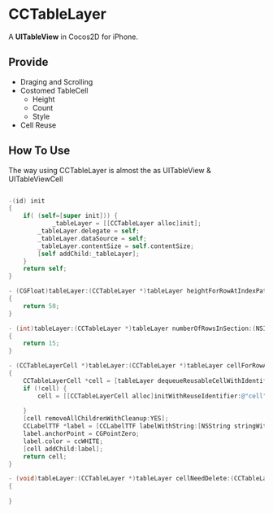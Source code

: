 # CCTableLayer
A **UITableView** in Cocos2D for iPhone.
## Provide
* Draging and Scrolling
* Costomed TableCell
  * Height
  * Count
  * Style
* Cell Reuse

## How To Use
The way using CCTableLayer is almost the as UITableView & UITableViewCell
``` objective-c

-(id) init
{
	if( (self=[super init])) {
		    _tableLayer = [[CCTableLayer alloc]init];
        _tableLayer.delegate = self;
        _tableLayer.dataSource = self;
        _tableLayer.contentSize = self.contentSize;
        [self addChild:_tableLayer];
	}
	return self;
}

- (CGFloat)tableLayer:(CCTableLayer *)tableLayer heightForRowAtIndexPath:(NSIndexPath *)indexPath
{
    return 50;
}

- (int)tableLayer:(CCTableLayer *)tableLayer numberOfRowsInSection:(NSInteger)section
{
    return 15;
}

- (CCTableLayerCell *)tableLayer:(CCTableLayer *)tableLayer cellForRowAtIndexPath:(NSIndexPath *)indexPath
{
    CCTableLayerCell *cell = [tableLayer dequeueReusableCellWithIdentifier:@"cell"];
    if (!cell) {
        cell = [[CCTableLayerCell alloc]initWithReuseIdentifier:@"cell"];
        
    }
    [cell removeAllChildrenWithCleanup:YES];
    CCLabelTTF *label = [CCLabelTTF labelWithString:[NSString stringWithFormat:@"%d",indexPath.row] fontName:@"GillSans" fontSize:10];
    label.anchorPoint = CGPointZero;
    label.color = ccWHITE;
    [cell addChild:label];
    return cell;
}

- (void)tableLayer:(CCTableLayer *)tableLayer cellNeedDelete:(CCTableLayerCell *)cell
{
    
}
```
